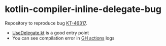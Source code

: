 # kotlin-compiler-inline-delegate-bug

Repository to reproduce bug [KT-46317](https://youtrack.jetbrains.com/issue/KT-46317).

- [UseDelegate.kt](src/main/kotlin/UseDelegate.kt) is a good entry point
- You can see compilation error in [GH actions](https://github.com/osipxd/kotlin-compiler-inline-delegate-bug/actions) logs
